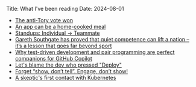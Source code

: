 Title: What I've been reading
Date: 2024-08-01

- [The anti-Tory vote won](https://www.prospectmagazine.co.uk/politics/elections/general-election-2024/67168/the-anti-tory-vote-won)
- [An app can be a home-cooked meal](https://www.robinsloan.com/notes/home-cooked-app/)
- [Standups: Individual → Teammate](https://tidyfirst.substack.com/p/standups-individual-teammate)
- [Gareth Southgate has proved that quiet competence can lift a nation – it’s a lesson that goes far beyond sport](https://www.theguardian.com/commentisfree/article/2024/jul/12/gareth-southgate-england-football-woke-keir-starmer)
- [Why test-driven development and pair programming are perfect companions for GitHub Copilot](https://www.thoughtworks.com/insights/blog/generative-ai/tdd-and-pair-programming-the-perfect-companions-for-copilot)
- [Let's blame the dev who pressed "Deploy"](https://yieldcode.blog/post/lets-blame-the-dev-who-pressed-deploy/)
- [Forget “show, don’t tell”. Engage, don’t show!](https://lea.verou.me/blog/2024/engage-dont-show/)
- [A skeptic's first contact with Kubernetes](https://blog.davidv.dev/posts/first-contact-with-k8s/)
